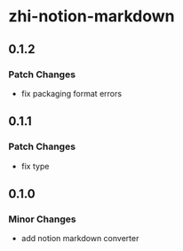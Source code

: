 # zhi-notion-markdown

## 0.1.2

### Patch Changes

- fix packaging format errors

## 0.1.1

### Patch Changes

- fix type

## 0.1.0

### Minor Changes

- add notion markdown converter

